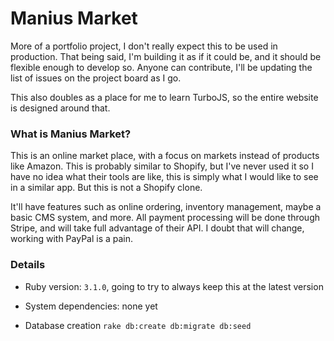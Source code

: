 # Manius Market

More of a portfolio project, I don't really expect this to be used in production. That being said, I'm building it as if it could be, and it should be flexible enough to develop so. Anyone can contribute, I'll be updating the list of issues on the project board as I go.

This also doubles as a place for me to learn TurboJS, so the entire website is designed around that.


### What is Manius Market?

This is an online market place, with a focus on markets instead of products like Amazon. This is probably similar to Shopify, but I've never used it so I have no idea what their tools are like, this is simply what I would like to see in a similar app. But this is not a Shopify clone.

It'll have features such as online ordering, inventory management, maybe a basic CMS system, and more. All payment processing will be done through Stripe, and will take full advantage of their API. I doubt that will change, working with PayPal is a pain.


### Details

* Ruby version: `3.1.0`, going to try to always keep this at the latest version

* System dependencies: none yet

* Database creation `rake db:create db:migrate db:seed`
